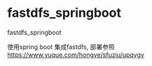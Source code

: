 # fastdfs_springboot
fastdfs_springboot

 使用spring boot 集成fastdfs,
 部署参照 https://www.yuque.com/hongye/sfuziu/upqygv
